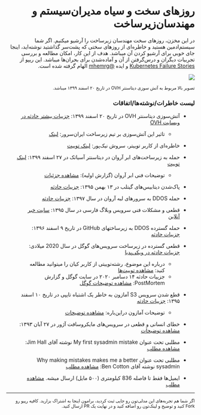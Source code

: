 <div dir='rtl'>
  
<h1>روزهای سخت و سیاه مدیران‌سیستم و مهندسان‌زیرساخت</h1>
  
در این مخزن، روزهای سخت مهندسان زیرساخت را آرشیو میکنیم. اگر شما سیستم‌ادمین هستید و خاطر‌ه‌ای از روزهای سختی که پشت‌سر گذاشتید نوشته‌اید، اینجا جای خوبی برای آرشیو کردن آن میباشد. هدف از این کار، امکان مطالعه و بررسی تجربیات دیگران و درس‌گرفتن از آن و آماده‌شدن برای بحران‌ها میباشد. 
این ریپو از <a href='https://k8s.af/'>Kubernetes Failure Stories</a> و ایده <a href='https://github.com/MheMrg'>@mhemrg</a> الهام گرفته شده است.

<img src='https://img.winfuture.de/teaser/1920/45908.jpg'>

<sub>تصویر بالا مربوط به آتش سوزی دیتاسنتر OVH در تاریخ ۲۰ اسفند ۱۳۹۹ میباشد.</sub>

<h3>لیست خاطرات/نوشته‌‌ها/اتفاقات</h3>

- آتش‌سوزی دیتاسنتر OVH در تاریخ ۲۰ اسفند ۱۳۹۹: <a href='https://www.ovh.com/world/news/press/cpl1787.fire-our-strasbourg-site'>جزییات بیشتر حادثه در وبسایت OVH</a>
  - تاثیر این آتش‌سوزی بر تیم زیرساخت ایران‌سرور: <a href='https://blog.iranserver.com/ovh-datacenter-destroyed-by-fire/'>لینک</a>

-  خاطره‌ای از کاربر توییتر، سروش  نیک‌پور: <a href='https://twitter.com/oraclenik/status/1372226971397206020?s=20'>لینک توییت</a>


-  حمله به زیرساخت‌های ابر آروان در دیتاسنتر آسیاتک در ۲۷ اسفند ۱۳۹۹: <a href='https://twitter.com/pPirhosseinloo/status/1371926777489133569?s=20'>لینک توییت</a>
    - توضیحات فنی ابر آروان (گزارش اولیه):  <a href='https://www.arvancloud.com/blog/%DA%AF%D8%B2%D8%A7%D8%B1%D8%B4-%D8%A7%D9%88%D9%84%DB%8C%D9%87-%D8%A7%D8%B2-%D8%AD%D9%85%D9%84%D9%87-%D9%88-%D8%B1%D9%88%D9%86%D8%AF-%D8%A8%D8%A7%D8%B2%DB%8C%D8%A7%D8%A8%DB%8C/'>مشاهده جزئیات</a>


-  پاک‌شدن دیتابیس‌های گیتلب در ۱۳ بهمن ۱۳۹۵: <a href='https://about.gitlab.com/blog/2017/02/01/gitlab-dot-com-database-incident/'>جزییات حادثه</a>

- حمله DDOS به سرورهای لبه آروان در سال ۱۳۹۷: <a href='https://www.arvancloud.com/blog/%D9%87%D8%B4%D8%AF%D8%A7%D8%B1-%D8%AD%D9%85%D9%84%D8%A7%D8%AA-ddos-%D8%AA%D9%84%DA%AF%D8%B1%D8%A7%D9%85-mtproxy-%D8%A7%DB%8C%D8%B1%D8%A7%D9%86/'>جزییات حادثه</a>

- قطعی و مشکلات فنی سرویس وبلاگ فارسی در سال ۱۳۹۵: <a href='https://khabaronline.ir/news/428696'>سایت خبر آنلاین</a>

- حمله گسترده DDOS به زیرساختهای GitHub در تاریخ ۹ اسفند ۱۳۹۶: <a href='https://github.blog/2018-03-01-ddos-incident-report/'>جزییات حادثه</a>

- قطعی گسترده در زیرساخت سرویس‌های گوگل در سال 2020 میلادی: <a href='https://en.wikipedia.org/wiki/2020_Google_services_outages'>جزییات حادثه در ویکی‌پدیا</a>
  - درباره این موضوع، رشته‌توییتی از کاربر کیان را میتوانید مطالعه کنید: <a href='https://twitter.com/kian1024/status/1338550163963588609?s=20'>مشاهده توییت‌ها</a>
  - جزییات حادثه ۱۴ دسامبر ۲۰۲۰ در سایت گوگل و گزارش PostMortem: <a href='https://status.cloud.google.com/incident/zall/20013#20013004'>مشاهده توضیحات گوگل</a>


- قطع شدن سرویس S3 آمازون به خاطر یک اشتباه تایپی در تاریخ ۱۰ اسفند ۱۳۹۵: <a href='https://www.theverge.com/2017/3/2/14792442/amazon-s3-outage-cause-typo-internet-server/'>جزییات حادثه</a>
  - توضیحات آمازون دراین‌باره: <a href='https://aws.amazon.com/message/41926/?ascsubtag=[]vg[p]14556483[t]w[d]D'>مشاهده توضیحات</a>

- خطای انسانی و قطعی در سرویس‌های مایکروسافت آژور در ۲۷ آبان ۱۳۹۳: <a href='https://www.datacenterdynamics.com/en/news/microsoft-confirms-azure-outage-was-human-error/'>مشاهده توضیحات</a> 

- مطلبی تحت عنوان My first sysadmin mistake نوشته آقای Jim Hall: <a href='https://opensource.com/article/18/7/my-first-sysadmin-mistake'>مشاهده مطلب</a> 

- مطلبی تحت عنوان Why making mistakes makes me a better sysadmin نوشته آقای Ben Cotton: <a href='https://opensource.com/article/20/8/sysadmin-mistakes'>مشاهده مطلب</a>

- ایمیل‌ها فقط تا فاصله 836 کیلومتری (۵۰۰ مایل) ارسال میشه.  <a href='https://web.mit.edu/jemorris/humor/500-miles'>مشاهده مطلب</a> 



---

<sub>
اگر شما هم تجربه‌های این مدلی‌تون رو جایی ثبت کردید، برامون اینجا به اشتراک بزارید. کافیه رپیو رو Fork کنید و توضیح و لینک‌تون رو اضافه کنید و در نهایت یک PR ارسال کنید.
</sub>

</div>


